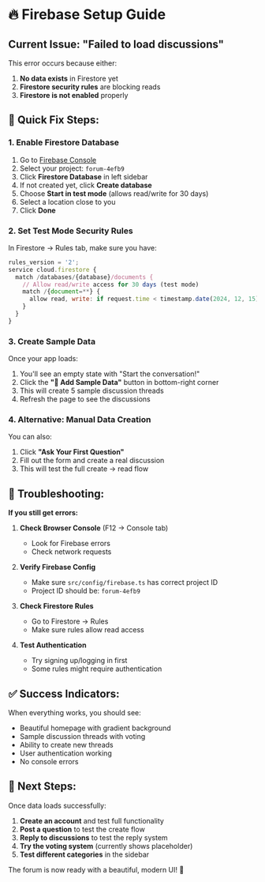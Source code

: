 # 🔥 Firebase Setup Guide

## Current Issue: "Failed to load discussions"

This error occurs because either:
1. **No data exists** in Firestore yet
2. **Firestore security rules** are blocking reads
3. **Firestore is not enabled** properly

## 🚀 Quick Fix Steps:

### 1. **Enable Firestore Database**
1. Go to [Firebase Console](https://console.firebase.google.com)
2. Select your project: `forum-4efb9`
3. Click **Firestore Database** in left sidebar
4. If not created yet, click **Create database**
5. Choose **Start in test mode** (allows read/write for 30 days)
6. Select a location close to you
7. Click **Done**

### 2. **Set Test Mode Security Rules**
In Firestore → Rules tab, make sure you have:

```javascript
rules_version = '2';
service cloud.firestore {
  match /databases/{database}/documents {
    // Allow read/write access for 30 days (test mode)
    match /{document=**} {
      allow read, write: if request.time < timestamp.date(2024, 12, 15);
    }
  }
}
```

### 3. **Create Sample Data**
Once your app loads:
1. You'll see an empty state with "Start the conversation!"
2. Click the **"🎯 Add Sample Data"** button in bottom-right corner
3. This will create 5 sample discussion threads
4. Refresh the page to see the discussions

### 4. **Alternative: Manual Data Creation**
You can also:
1. Click **"Ask Your First Question"**
2. Fill out the form and create a real discussion
3. This will test the full create → read flow

## 🔧 Troubleshooting:

**If you still get errors:**

1. **Check Browser Console** (F12 → Console tab)
   - Look for Firebase errors
   - Check network requests

2. **Verify Firebase Config**
   - Make sure `src/config/firebase.ts` has correct project ID
   - Project ID should be: `forum-4efb9`

3. **Check Firestore Rules**
   - Go to Firestore → Rules
   - Make sure rules allow read access

4. **Test Authentication**
   - Try signing up/logging in first
   - Some rules might require authentication

## ✅ Success Indicators:

When everything works, you should see:
- Beautiful homepage with gradient background
- Sample discussion threads with voting
- Ability to create new threads
- User authentication working
- No console errors

## 🎯 Next Steps:

Once data loads successfully:
1. **Create an account** and test full functionality
2. **Post a question** to test the create flow
3. **Reply to discussions** to test the reply system
4. **Try the voting system** (currently shows placeholder)
5. **Test different categories** in the sidebar

The forum is now ready with a beautiful, modern UI! 🌟